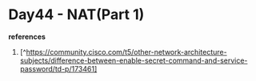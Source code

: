 # Day44 - NAT(Part 1)

**references**

1. [^https://community.cisco.com/t5/other-network-architecture-subjects/difference-between-enable-secret-command-and-service-password/td-p/173461]